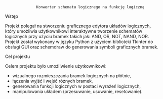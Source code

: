                   Konwerter schematu logicznego na funkcję logiczną

Wstęp 

Projekt polegał na stworzeniu graficznego edytora układów logicznych, który umożliwia użytkownikowi interaktywne tworzenie schematów logicznych przy użyciu bramek takich jak: AND, OR, NOT, NAND, NOR. Projekt został wykonany w języku Python z użyciem biblioteki Tkinter do obsługi GUI oraz schemdraw do generowania symboli graficznych bramek. 


Cel projektu 

Celem projektu było umożliwienie użytkownikowi: 
- wizualnego rozmieszczania bramek logicznych na płótnie, 
- łączenia wyjść i wejść różnych bramek, 
- generowania funkcji logicznych w postaci wyrażeń logicznych, 
- manipulowania układem (przesuwanie, usuwanie, resetowanie). 
